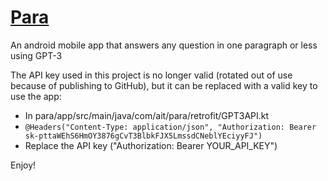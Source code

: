 # [Para](https://docs.google.com/presentation/d/1cFP01W_GVi3ZroX8GKrivVUAC7z0XRMCps8WOA8Pjrk/edit?usp=sharing)
An android mobile app that answers any question in one paragraph or less using GPT-3

The API key used in this project is no longer valid (rotated out of use because of publishing to GitHub), but it can be replaced with a valid key to use the app:
- In para/app/src/main/java/com/ait/para/retrofit/GPT3API.kt
- `@Headers("Content-Type: application/json", "Authorization: Bearer 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")`
- Replace the API key ("Authorization: Bearer YOUR_API_KEY")

Enjoy!
